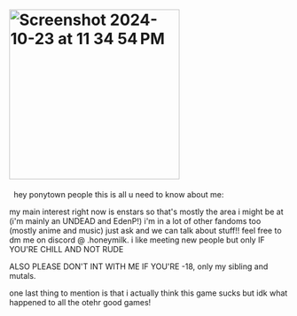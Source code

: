 #      <img width="307" alt="Screenshot 2024-10-23 at 11 34 54 PM" src="https://github.com/user-attachments/assets/cae27416-65af-4ee7-94a9-6fc55f1ae7f6">

 &nbsp;
 hey ponytown people this is all u need to know about me:

my main interest right now is enstars so that's mostly the area i might be at (i'm mainly an UNDEAD and EdenP!) i'm in a lot of other fandoms too (mostly anime and music) just ask and we can talk about stuff!! feel free to dm me on discord @ .honeymilk. i like meeting new people but only IF YOU'RE CHILL AND NOT RUDE

ALSO PLEASE DON'T INT WITH ME IF YOU'RE -18, only my sibling and mutals.

one last thing to mention is that i actually think this game sucks but idk what happened to all the otehr good games!

<!--
**iamgoingtoslay/iamgoingtoslay** is a ✨ _special_ ✨ repository because its `README.md` (this file) appears on your GitHub profile.

Here are some ideas to get you started:

- 🔭 I’m currently working on ...
- 🌱 I’m currently learning ...
- 👯 I’m looking to collaborate on ...
- 🤔 I’m looking for help with ...
- 💬 Ask me about ...
- 📫 How to reach me: ...
- 😄 Pronouns: ...
- ⚡ Fun fact: ...
-->
